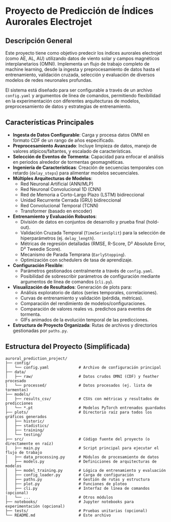 # Proyecto de Predicción de Índices Aurorales Electrojet

## Descripción General

Este proyecto tiene como objetivo predecir los índices aurorales electrojet (como AE, AL, AU) utilizando datos de viento solar y campos magnéticos interplanetarios (OMNI). Implementa un flujo de trabajo completo de machine learning, desde la ingesta y preprocesamiento de datos hasta el entrenamiento, validación cruzada, selección y evaluación de diversos modelos de redes neuronales profundas.

El sistema está diseñado para ser configurable a través de un archivo `config.yaml` y argumentos de línea de comandos, permitiendo flexibilidad en la experimentación con diferentes arquitecturas de modelos, preprocesamiento de datos y estrategias de entrenamiento.

## Características Principales

* **Ingesta de Datos Configurable**: Carga y procesa datos OMNI en formato CDF de un rango de años especificado.
* **Preprocesamiento Avanzado**: Incluye limpieza de datos, manejo de valores atípicos/faltantes, y escalado de características.
* **Selección de Eventos de Tormenta**: Capacidad para enfocar el análisis en periodos alrededor de tormentas geomagnéticas.
* **Ingeniería de Características**: Creación de secuencias temporales con retardo (`delay_steps`) para alimentar modelos secuenciales.
* **Múltiples Arquitecturas de Modelos**:
    * Red Neuronal Artificial (ANN/MLP)
    * Red Neuronal Convolucional 1D (CNN)
    * Red de Memoria a Corto-Largo Plazo (LSTM) bidireccional
    * Unidad Recurrente Cerrada (GRU) bidireccional
    * Red Convolucional Temporal (TCNN)
    * Transformer (basado en encoder)
* **Entrenamiento y Evaluación Robustos**:
    * División de datos en conjuntos de desarrollo y prueba final (hold-out).
    * Validación Cruzada Temporal (`TimeSeriesSplit`) para la selección de hiperparámetros (ej. `delay_length`).
    * Métricas de regresión detalladas (RMSE, R-Score, D² Absolute Error, D² Tweedie Score).
    * Mecanismo de Parada Temprana (`EarlyStopping`).
    * Optimización con schedulers de tasa de aprendizaje.
* **Configuración Flexible**:
    * Parámetros gestionados centralmente a través de `config.yaml`.
    * Posibilidad de sobrescribir parámetros de configuración mediante argumentos de línea de comandos (`cli.py`).
* **Visualización de Resultados**: Generación de plots para:
    * Análisis exploratorio de datos (series temporales, correlaciones).
    * Curvas de entrenamiento y validación (pérdida, métricas).
    * Comparación del rendimiento de modelos/configuraciones.
    * Comparación de valores reales vs. predichos para eventos de tormenta.
    * GIFs animados de la evolución temporal de las predicciones.
* **Estructura de Proyecto Organizada**: Rutas de archivos y directorios gestionadas por `paths.py`.

## Estructura del Proyecto (Simplificada)
```text
auroral_prediction_project/
├── config/
│   └── config.yaml             # Archivo de configuración principal
├── data/
│   ├── raw/                    # Datos crudos OMNI (CDF) y feather procesado
│   └── processed/              # Datos procesados (ej. lista de tormentas)
├── models/
│   ├── results_csv/            # CSVs con métricas y resultados de predicciones
│   └── *.pt                    # Modelos PyTorch entrenados guardados
├── plots/                      # Directorio raíz para todos los gráficos generados
│   ├── historic/
│   ├── stadistics/
│   ├── training/
│   └── testing/
├── src/                        # Código fuente del proyecto (o directamente en raíz)
│   ├── main.py                 # Script principal para ejecutar el flujo de trabajo
│   ├── data_processing.py      # Módulos de procesamiento de datos
│   ├── models.py               # Definiciones de arquitecturas de modelos
│   ├── model_training.py       # Lógica de entrenamiento y evaluación
│   ├── config_loader.py        # Carga de configuración
│   ├── paths.py                # Gestión de rutas y estructura
│   ├── plot.py                 # Funciones de ploteo
│   ├── cli.py                  # Interfaz de línea de comandos (opcional)
│   └── ...                     # Otros módulos
├── notebooks/                  # Jupyter notebooks para experimentación (opcional)
├── tests/                      # Pruebas unitarias (opcional)
└── README.md                   # Este archivo

